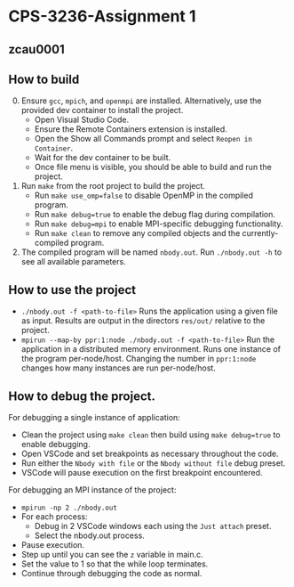 # CPS-3236-Assignment 1

zcau0001
---

## How to build

0. Ensure `gcc`, `mpich`, and `openmpi` are installed. Alternatively, use the provided dev container to install the project.
    * Open Visual Studio Code.
    * Ensure the Remote Containers extension is installed.
    * Open the Show all Commands prompt and select `Reopen in Container`.
    * Wait for the dev container to be built.
    * Once file menu is visible, you should be able to build and run the project.
1. Run `make` from the root project to build the project.
    * Run `make use_omp=false` to disable OpenMP in the compiled program.
    * Run `make debug=true` to enable the debug flag during compilation.
    * Run `make debug=mpi` to enable MPI-specific debugging functionality.
    * Run `make clean` to remove any compiled objects and the currently-compiled program.
2. The compiled program will be named `nbody.out`. Run `./nbody.out -h` to see all available parameters.

## How to use the project

* `./nbody.out -f <path-to-file>` Runs the application using a given file as input. Results are output in the directors `res/out/` relative to the project.
* `mpirun --map-by ppr:1:node ./nbody.out -f <path-to-file>` Run the application in a distributed memory environment. Runs one instance of the program per-node/host. Changing the number in `ppr:1:node` changes how many instances are run per-node/host.

## How to debug the project.

For debugging a single instance of application:
* Clean the project using `make clean` then build using `make debug=true` to enable debugging.
* Open VSCode and set breakpoints as necessary throughout the code.
* Run either the `Nbody with file` or the `Nbody without file` debug preset.
* VSCode will pause execution on the first breakpoint encountered.

For debugging an MPI instance of the project:
* `mpirun -np 2 ./nbody.out`
* For each process:
  * Debug in 2 VSCode windows each using the `Just attach` preset.
  * Select the nbody.out process.
* Pause execution.
* Step up until you can see the `z` variable in main.c.
* Set the value to 1 so that the while loop terminates.
* Continue through debugging the code as normal.
